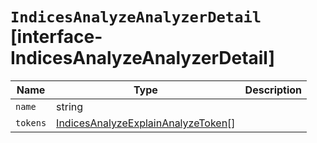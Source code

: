 # `IndicesAnalyzeAnalyzerDetail` [interface-IndicesAnalyzeAnalyzerDetail]

| Name | Type | Description |
| - | - | - |
| `name` | string | &nbsp; |
| `tokens` | [IndicesAnalyzeExplainAnalyzeToken](./IndicesAnalyzeExplainAnalyzeToken.md)[] | &nbsp; |
